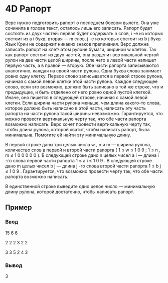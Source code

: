 # 4D Рапорт

Верс нужно подготовить рапорт о последнем боевом вылете. Она уже сочинила в голове текст, осталось лишь его записать. Рапорт будет состоять из двух частей: первая будет содержать 
n
 слов, 
i
-е из которых состоит из 
a
i
 букв, вторая — 
m
 слов, 
j
-е из которых состоит из 
b
j
 букв. Язык Крии не содержит никаких знаков препинания. Верс должна записать рапорт на клетчатом рулоне бумаги, шириной 
w
 клеток. Так как рапорт состоит из двух частей, она разделит вертикальной чертой рулон на две части целой ширины, после чего в левой части напишет первую часть, а в правой — вторую.
Обе части рапорта записываются аналогично, каждая на своей части рулона. Одна буква слова занимает ровно одну клетку. Первое слово записывается в первой строке рулона, начиная с самой левой клетки этой части рулона. Каждое следующее слово, если это возможно, должно быть записано в той же строке, что и предыдущее, и быть отделено от него ровно одной пустой клеткой. Иначе, оно пишется в следующей строке, начиная с самой левой клетки. Если ширина части рулона меньше, чем длина какого-то слова, которое должно быть написано в этой части, написать эту часть рапорта на части рулона такой ширины невозможно.
Гарантируется, что можно провести вертикальную черту так, что обе части рапорта возможно написать. Верс хочет провести вертикальную черту так, чтобы длина рулона, которой хватит, чтобы написать рапорт, была минимальна. Помогите ей найти эту минимальную длину.

В первой строке даны три целых числа 
w
, 
n
 и 
m
 — ширина рулона, количество слов в первой и второй части рапорта (
1
≤
w
≤
1
0
9
; 
1
≤
n
,
m
≤
1
0
0
0
0
0
).
В следующей строке дано 
n
 целых чисел 
a
i
 — длина 
i
-го слова первой части рапорта 
1
≤
a
i
≤
1
0
9
.
В следующей строке дано 
m
 целых чисел 
b
j
 — длина 
j
-го слова второй части рапорта 
1
≤
b
j
≤
1
0
9
.
Гарантируется, что возможно провести черту так, что обе части рапорта возможно написать.

В единственной строке выведите одно целое число — минимальную длину рулона, которой достаточно, чтобы написать рапорт.

## Пример

### Ввод

15 6 6

2 2 2 3 2 2

3 3 5 2 4 3


### Вывод

3
